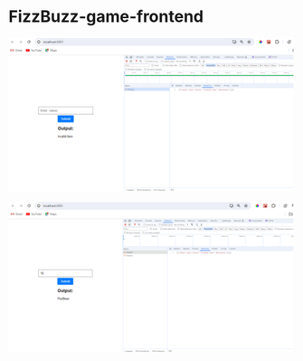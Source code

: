 ﻿# FizzBuzz-game-frontend
![Empty Request](https://raw.githubusercontent.com/navin-suthar/FizzBuzz-game-frontend/main/Api%20empty%20request.png)

![15 As Request](https://raw.githubusercontent.com/navin-suthar/FizzBuzz-game-frontend/main/15.png)

